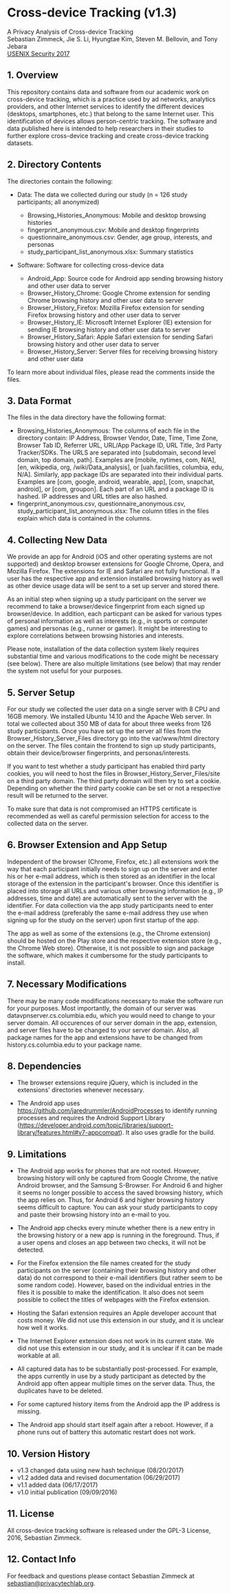 # Cross-device Tracking (v1.3)

A Privacy Analysis of Cross-device Tracking  
Sebastian Zimmeck, Jie S. Li, Hyungtae Kim, Steven M. Bellovin, and Tony Jebara  
[USENIX Security 2017](https://www.usenix.org/conference/usenixsecurity17/technical-sessions/presentation/zimmeck)

## 1. Overview

This repository contains data and software from our academic work on cross-device tracking, which is a practice used by ad networks, analytics providers, and other Internet services to identify the different devices (desktops, smartphones, etc.) that belong to the same Internet user. This identification of devices allows person-centric tracking. The software and data published here is intended to help researchers in their studies to further explore cross-device tracking and create cross-device tracking datasets.

## 2. Directory Contents

The directories contain the following:

* Data: The data we collected during our study (n = 126 study participants; all anonymized)
    * Browsing_Histories_Anonymous: Mobile and desktop browsing histories
    * fingerprint_anonymous.csv: Mobile and desktop fingerprints
    * questionnaire_anonymous.csv: Gender, age group, interests, and personas
    * study_participant_list_anonymous.xlsx: Summary statistics
    
* Software: Software for collecting cross-device data
    * Android_App: Source code for Android app sending browsing history and other user data to server
    * Browser_History_Chrome: Google Chrome extension for sending Chrome browsing history and other user data to server
    * Browser_History_Firefox: Mozilla Firefox extension for sending Firefox browsing history and other user data to server
    * Browser_History_IE: Microsoft Internet Explorer (IE) extension for sending IE browsing history and other user data to server
    * Browser_History_Safari: Apple Safari extension for sending Safari browsing history and other user data to server
    * Browser_History_Server: Server files for receiving browsing history and other user data

To learn more about individual files, please read the comments inside the files.

## 3. Data Format

The files in the data directory have the following format:

* Browsing_Histories_Anonymous: The columns of each file in the directory contain: IP Address, Browser Vendor, Date, Time, Time Zone, Browser Tab ID, Referrer URL, URL/App Package ID, URL Title, 3rd Party Tracker/SDKs. The URLS are separated into [subdomain, second level domain, top domain, path]. Examples are [mobile, nytimes, com, N/A], [en, wikipedia, org, /wiki/Data_analysis], or [uah.facilities, columbia, edu, N/A]. Similarly, app package IDs are separated into their individual parts. Examples are [com, google, android, wearable, app], [com, snapchat, android], or [com, groupon]. Each part of an URL and a package ID is hashed. IP addresses and URL titles are also hashed.
* fingerprint_anonymous.csv, questionnaire_anonymous.csv, study_participant_list_anonymous.xlsx: The column titles in the files explain which data is contained in the columns.

## 4. Collecting New Data

We provide an app for Android (iOS and other operating systems are not supported) and desktop browser extensions for Google Chrome, Opera, and Mozilla Firefox. The extensions for IE and Safari are not fully functional. If a user has the respective app and extension installed browsing history as well as other device usage data will be sent to a set up server and stored there.

As an initial step when signing up a study participant on the server we recommend to take a browser/device fingerprint from each signed up browser/device. In addition, each particpant can be asked for various types of personal information as well as interests (e.g., in sports or computer games) and personas (e.g., runner or gamer). It might be interesting to explore correlations between browsing histories and interests.

Please note, installation of the data collection system likely requires substantial time and various modifications to the code might be necessary (see below). There are also multiple limitations (see below) that may render the system not useful for your purposes.

## 5. Server Setup

For our study we collected the user data on a single server with 8 CPU and 16GB memory. We installed Ubuntu 14.10 and the Apache Web server. In total we collected about 350 MB of data for about three weeks from 126 study participants. Once you have set up the server all files from the Browser_History_Server_Files directory go into the var/www/html directory on the server. The files contain the frontend to sign up study participants, obtain their device/browser fingerprints, and personas/interests.

If you want to test whether a study participant has enabled third party cookies, you will need to host the files in Browser_History_Server_Files/site on a third party domain. The third party domain will then try to set a cookie. Depending on whether the third party cookie can be set or not a respective result will be returned to the server.

To make sure that data is not compromised an HTTPS certificate is recommended as well as careful permission selection for access to the collected data on the server.

## 6. Browser Extension and App Setup

Independent of the browser (Chrome, Firefox, etc.) all extensions work the way that each participant initially needs to sign up on the server and enter his or her e-mail address, which is then stored as an identifier in the local storage of the extension in the participant's browser. Once this identifier is placed into storage all URLs and various other browsing information (e.g., IP addresses, time and date) are automatically sent to the server with the identifier. For data collection via the app study participants need to enter the e-mail address (preferably the same e-mail address they use when signing up for the study on the server) upon first startup of the app.

The app as well as some of the extensions (e.g., the Chrome extension) should be hosted on the Play store and the respective extension store (e.g., the Chrome Web store). Otherwise, it is not possible to sign and package the software, which makes it cumbersome for the study participants to install. 

## 7. Necessary Modifications

There may be many code modifications necessary to make the software run for your purposes. Most importantly, the domain of our server was datavpnserver.cs.columbia.edu, which you would need to change to your server domain. All occurences of our server domain in the app, extension, and server files have to be changed to your server domain. Also, all package names for the app and extensions have to be changed from history.cs.columbia.edu to your package name.

## 8. Dependencies

* The browser extensions require jQuery, which is included in the extensions' directories whenever necessary.

* The Android app uses https://github.com/jaredrummler/AndroidProcesses to identify running processes and requires the Android Support Library (https://developer.android.com/topic/libraries/support-library/features.html#v7-appcompat). It also uses gradle for the build.

## 9. Limitations

* The Android app works for phones that are not rooted. However, browsing history will only be captured from Google Chrome, the native Android browser, and the Samsung S-Browser. For Android 6 and higher it seems no longer possible to access the saved browsing history, which the app relies on. Thus, for Android 6 and higher browsing history seems difficult to capture. You can ask your study participants to copy and paste their browsing history into an e-mail to you.

* The Android app checks every minute whether there is a new entry in the browsing history or a new app is running in the foreground. Thus, if a user opens and closes an app between two checks, it will not be detected.

* For the Firefox extension the file names created for the study participants on the server (containing their browsing history and other data) do not correspond to their e-mail identifiers (but rather seem to be some random code). However, based on the individual entries in the files it is possible to make the identification. It also does not seem possible to collect the titles of webpages with the Firefox extension.

* Hosting the Safari extension requires an Apple developer account that costs money. We did not use this extension in our study, and it is unclear how well it works.

* The Internet Explorer extension does not work in its current state. We did not use this extension in our study, and it is unclear if it can be made workable at all.

* All captured data has to be substantially post-processed. For example, the apps currently in use by a study participant as detected by the Android app often appear multiple times on the server data. Thus, the duplicates have to be deleted.

* For some captured history items from the Android app the IP address is missing.

* The Android app should start itself again after a reboot. However, if a phone runs out of battery this automatic restart does not work.

## 10. Version History

* v1.3 changed data using new hash technique (08/20/2017)
* v1.2 added data and revised documentation (06/29/2017)
* v1.1 added data (06/17/2017)
* v1.0 initial publication (09/09/2016)

## 11. License

All cross-device tracking software is released under the GPL-3 License, 2016, Sebastian Zimmeck.

## 12. Contact Info

For feedback and questions please contact Sebastian Zimmeck at sebastian@privacytechlab.org.

